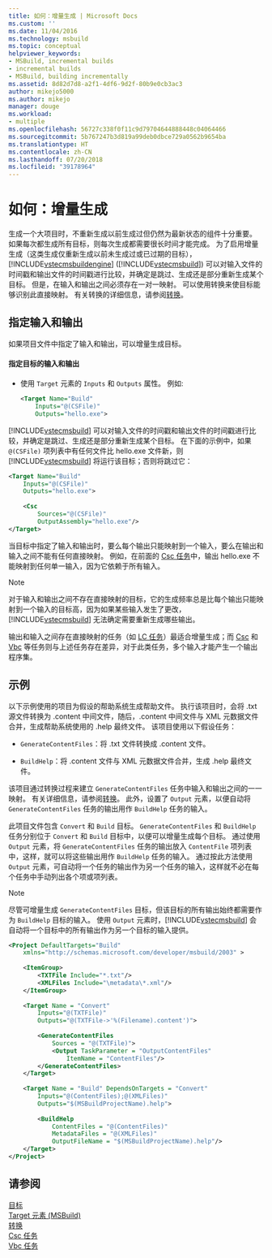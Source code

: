 ```yaml
---
title: 如何：增量生成 | Microsoft Docs
ms.custom: ''
ms.date: 11/04/2016
ms.technology: msbuild
ms.topic: conceptual
helpviewer_keywords:
- MSBuild, incremental builds
- incremental builds
- MSBuild, building incrementally
ms.assetid: 8d82d7d8-a2f1-4df6-9d2f-80b9e0cb3ac3
author: mikejo5000
ms.author: mikejo
manager: douge
ms.workload:
- multiple
ms.openlocfilehash: 56727c338f0f11c9d79704644888448c04064466
ms.sourcegitcommit: 5b767247b3d819a99deb0dbce729a0562b9654ba
ms.translationtype: HT
ms.contentlocale: zh-CN
ms.lasthandoff: 07/20/2018
ms.locfileid: "39178964"
---
```

# <a name="how-to-build-incrementally"></a>如何：增量生成
生成一个大项目时，不重新生成以前生成过但仍然为最新状态的组件十分重要。 如果每次都生成所有目标，则每次生成都需要很长时间才能完成。 为了启用增量生成（这类生成仅重新生成以前未生成过或已过期的目标）， [!INCLUDE[vstecmsbuildengine](../msbuild/includes/vstecmsbuildengine_md.md)] ([!INCLUDE[vstecmsbuild](../extensibility/internals/includes/vstecmsbuild_md.md)]) 可以对输入文件的时间戳和输出文件的时间戳进行比较，并确定是跳过、生成还是部分重新生成某个目标。 但是，在输入和输出之间必须存在一对一映射。 可以使用转换来使目标能够识别此直接映射。 有关转换的详细信息，请参阅[转换](../msbuild/msbuild-transforms.md)。  
  
## <a name="specify-inputs-and-outputs"></a>指定输入和输出  
 如果项目文件中指定了输入和输出，可以增量生成目标。  
  
#### <a name="to-specify-inputs-and-outputs-for-a-target"></a>指定目标的输入和输出  
  
-   使用 `Target` 元素的 `Inputs` 和 `Outputs` 属性。 例如:  
  
    ```xml  
    <Target Name="Build"  
        Inputs="@(CSFile)"  
        Outputs="hello.exe">  
    ```  
  
 [!INCLUDE[vstecmsbuild](../extensibility/internals/includes/vstecmsbuild_md.md)] 可以对输入文件的时间戳和输出文件的时间戳进行比较，并确定是跳过、生成还是部分重新生成某个目标。 在下面的示例中，如果 `@(CSFile)` 项列表中有任何文件比 hello.exe 文件新，则 [!INCLUDE[vstecmsbuild](../extensibility/internals/includes/vstecmsbuild_md.md)] 将运行该目标；否则将跳过它：  
  
```xml  
<Target Name="Build"   
    Inputs="@(CSFile)"   
    Outputs="hello.exe">  
  
    <Csc  
        Sources="@(CSFile)"   
        OutputAssembly="hello.exe"/>  
</Target>  
```  
  
 当目标中指定了输入和输出时，要么每个输出只能映射到一个输入，要么在输出和输入之间不能有任何直接映射。 例如，在前面的 [Csc 任务](../msbuild/csc-task.md)中，输出 hello.exe 不能映射到任何单一输入，因为它依赖于所有输入。  
  
> [!NOTE]
>  对于输入和输出之间不存在直接映射的目标，它的生成频率总是比每个输出只能映射到一个输入的目标高，因为如果某些输入发生了更改， [!INCLUDE[vstecmsbuild](../extensibility/internals/includes/vstecmsbuild_md.md)] 无法确定需要重新生成哪些输出。  
  
 输出和输入之间存在直接映射的任务（如 [LC 任务](../msbuild/lc-task.md)）最适合增量生成；而 [Csc](../msbuild/csc-task.md) 和 [Vbc](../msbuild/vbc-task.md) 等任务则与上述任务存在差异，对于此类任务，多个输入才能产生一个输出程序集。  
  
## <a name="example"></a>示例  
 以下示例使用的项目为假设的帮助系统生成帮助文件。 执行该项目时，会将 .txt 源文件转换为 .content 中间文件，随后，.content 中间文件与 XML 元数据文件合并，生成帮助系统使用的 .help 最终文件。 该项目使用以下假设任务：  
  
-   `GenerateContentFiles`：将 .txt 文件转换成 .content 文件。  
  
-   `BuildHelp`：将 .content 文件与 XML 元数据文件合并，生成 .help 最终文件。  
  

 该项目通过转换过程来建立 `GenerateContentFiles` 任务中输入和输出之间的一一映射。 有关详细信息，请参阅[转换](../msbuild/msbuild-transforms.md)。 此外，设置了 `Output` 元素，以便自动将 `GenerateContentFiles` 任务的输出用作 `BuildHelp` 任务的输入。  
  
 此项目文件包含 `Convert` 和 `Build` 目标。 `GenerateContentFiles` 和 `BuildHelp` 任务分别位于 `Convert` 和 `Build` 目标中，以便可以增量生成每个目标。 通过使用 `Output` 元素，将 `GenerateContentFiles` 任务的输出放入 `ContentFile` 项列表中，这样，就可以将这些输出用作 `BuildHelp` 任务的输入。 通过按此方法使用 `Output` 元素，可自动将一个任务的输出作为另一个任务的输入，这样就不必在每个任务中手动列出各个项或项列表。  
  
> [!NOTE]
>  尽管可增量生成 `GenerateContentFiles` 目标，但该目标的所有输出始终都需要作为 `BuildHelp` 目标的输入。 使用 `Output` 元素时，[!INCLUDE[vstecmsbuild](../extensibility/internals/includes/vstecmsbuild_md.md)] 会自动将一个目标中的所有输出作为另一个目标的输入提供。  
  
```xml  
<Project DefaultTargets="Build"  
    xmlns="http://schemas.microsoft.com/developer/msbuild/2003" >  
  
    <ItemGroup>  
        <TXTFile Include="*.txt"/>  
        <XMLFiles Include="\metadata\*.xml"/>  
    </ItemGroup>  
  
    <Target Name = "Convert"  
        Inputs="@(TXTFile)"  
        Outputs="@(TXTFile->'%(Filename).content')">  
  
        <GenerateContentFiles  
            Sources = "@(TXTFile)">  
            <Output TaskParameter = "OutputContentFiles"  
                ItemName = "ContentFiles"/>  
        </GenerateContentFiles>  
    </Target>  
  
    <Target Name = "Build" DependsOnTargets = "Convert"  
        Inputs="@(ContentFiles);@(XMLFiles)"  
        Outputs="$(MSBuildProjectName).help">  
  
        <BuildHelp  
            ContentFiles = "@(ContentFiles)"  
            MetadataFiles = "@(XMLFiles)"  
            OutputFileName = "$(MSBuildProjectName).help"/>  
    </Target>  
</Project>  
```  
  
## <a name="see-also"></a>请参阅  
 [目标](../msbuild/msbuild-targets.md)   
 [Target 元素 (MSBuild)](../msbuild/target-element-msbuild.md)   
 [转换](../msbuild/msbuild-transforms.md)   
 [Csc 任务](../msbuild/csc-task.md)   
 [Vbc 任务](../msbuild/vbc-task.md)
